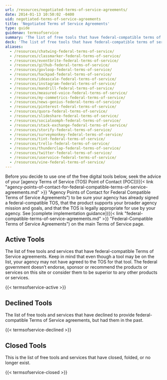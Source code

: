 ```yaml
---
url: /resources/negotiated-terms-of-service-agreements/
date: 2014-01-13 10:50:02 -0400
uid: negotiated-terms-of-service-agreements
title: 'Negotiated Terms of Service Agreements'
type: guide
guidenav: termsofservice
summary: 'The list of free tools that have federal-compatible terms of service agreements.'
deck: 'The list of free tools that have federal-compatible terms of service agreements.'
aliases:
  - /resources/chatwing-federal-terms-of-service/
  - /resources/classmarker-federal-terms-of-service/
  - /resources/eventbrite-federal-terms-of-service/
  - /resources/github-federal-terms-of-service/
  - /resources/govloop-federal-terms-of-service/
  - /resources/hackpad-federal-terms-of-service/
  - /resources/ideascale-federal-terms-of-service/
  - /resources/instagram-federal-terms-of-service/
  - /resources/mandrill-federal-terms-of-service/
  - /resources/measured-voice-federal-terms-of-service/
  - /resources/my-commetrics-federal-terms-of-service/
  - /resources/news-genius-federal-terms-of-service/
  - /resources/pinterest-federal-terms-of-service/
  - /resources/quora-federal-terms-of-service/
  - /resources/slideshare-federal-terms-of-service/
  - /resources/socialoomph-federal-terms-of-service/
  - /resources/stack-exchange-federal-terms-of-service/
  - /resources/storify-federal-terms-of-service/
  - /resources/surveymonkey-federal-terms-of-service/
  - /resources/tint-federal-terms-of-service/
  - /resources/trello-federal-terms-of-service/
  - /resources/thunderclap-federal-terms-of-service/
  - /resources/twitter-federal-terms-of-service/
  - /resources/uservoice-federal-terms-of-service/
  - /resources/vine-federal-terms-of-service/
---
```


Before you decide to use one of the free digital tools below, seek the advice of your [agency Terms of Service (TOS) Point of Contact (POC)]({{< link "agency-points-of-contact-for-federal-compatible-terms-of-service-agreements.md" >}} "Agency Points of Contact for Federal Compatible Terms of Service Agreements") to be sure your agency has already signed a federal-compatible TOS, that the product supports your broader agency mission and goals, and that the TOS is legally appropriate for use by your agency. See [complete implementation guidance]({{< link "federal-compatible-terms-of-service-agreements.md" >}} "Federal-Compatible Terms of Service Agreements") on the main Terms of Service page.

## Active Tools

The list of free tools and services that have federal-compatible Terms of Service agreements. Keep in mind that even though a tool may be on the list, your agency may not have agreed to the TOS for that tool. The federal government doesn&#8217;t endorse, sponsor or recommend the products or services on this site or consider them to be superior to any other products or services.

{{< termsofservice-active >}}

## Declined Tools

The list of free tools and services that have declined to provide federal-compatible Terms of Service agreements, but had them in the past.

{{< termsofservice-declined >}}

## Closed Tools

This is the list of free tools and services that have closed, folded, or no longer exist.

{{< termsofservice-closed >}}
